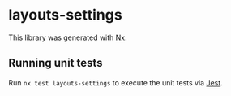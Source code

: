 # layouts-settings

This library was generated with [Nx](https://nx.dev).

## Running unit tests

Run `nx test layouts-settings` to execute the unit tests via [Jest](https://jestjs.io).
